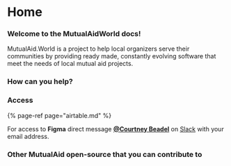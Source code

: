 # Home

### Welcome to the MutualAidWorld docs!

MutualAid.World is a project to help local organizers serve their communities by providing ready made, constantly evolving software that meet the needs of local mutual aid projects.

### How can you help?

### Access

{% page-ref page="airtable.md" %}

For access to **Figma** direct message [**@Courtney Beadel**](https://app.slack.com/team/U010H1FTE8Z) on [Slack](https://bit.ly/join_mutualaid_slack) with your email address. 

### Other MutualAid open-source that you can contribute to


